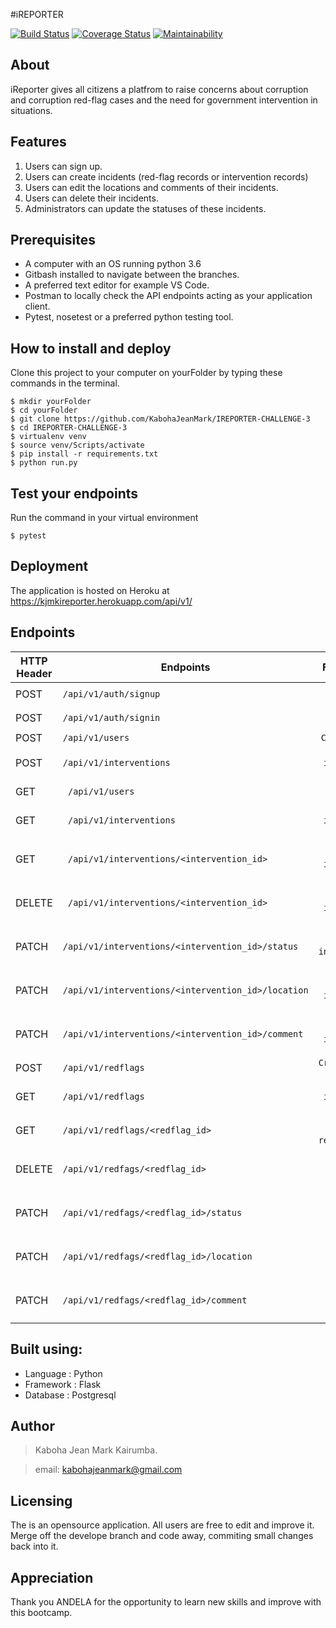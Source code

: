 #iREPORTER

[![Build Status](https://travis-ci.com/KabohaJeanMark/IREPORTER-CHALLENGE-3.svg?branch=develop)](https://travis-ci.com/KabohaJeanMark/IREPORTER-CHALLENGE-3) [![Coverage Status](https://coveralls.io/repos/github/KabohaJeanMark/IREPORTER-CHALLENGE-3/badge.svg?branch=ch-feedback-163456258)](https://coveralls.io/github/KabohaJeanMark/IREPORTER-CHALLENGE-3?branch=ch-feedback-163456258) [![Maintainability](https://api.codeclimate.com/v1/badges/34cd9b3182e2be45386e/maintainability)](https://codeclimate.com/github/KabohaJeanMark/IREPORTER-CHALLENGE-3/maintainability)

## About
iReporter gives all citizens a platfrom to raise concerns about corruption and corruption red-flag cases and the need for government intervention in situations.


## Features
1. Users can sign up.
2. Users can create incidents (red-flag records or intervention records)
3. Users can edit the locations and comments of their incidents.
4. Users can delete their incidents.
5. Administrators can update the statuses of these incidents. 

## Prerequisites
- A computer with an OS running python 3.6
- Gitbash installed to navigate between the branches.
- A preferred text editor for example VS Code.
- Postman to locally check the API endpoints acting as your application client. 
- Pytest, nosetest or a preferred python testing tool.

## How to install and deploy
Clone this project to your computer on yourFolder by typing these commands in the terminal.
```
$ mkdir yourFolder
$ cd yourFolder
$ git clone https://github.com/KabohaJeanMark/IREPORTER-CHALLENGE-3
$ cd IREPORTER-CHALLENGE-3
$ virtualenv venv
$ source venv/Scripts/activate
$ pip install -r requirements.txt
$ python run.py
```
## Test your endpoints
Run the command in your virtual environment
```
$ pytest
```
## Deployment
The application is hosted on Heroku at https://kjmkireporter.herokuapp.com/api/v1/

## Endpoints
|HTTP Header   | Endpoints                                              | Functionality                               |                             
|--------------| -------------------------------------------------------|:-------------------------------------------:|
|    POST      |```/api/v1/auth/signup```                               |```Registers a user```                       |
|    POST      |```/api/v1/auth/signin```                               |```Signs in a user```                        |
|    POST      |  ```/api/v1/users```                                   |```Create a user```                          |
|    POST      | ```/api/v1/interventions```                            |```Create intervention record```             | 
|    GET       |``` /api/v1/users```                                    |```Fetch all users```                        |
|    GET       |``` /api/v1/interventions```                            |```Fetch all intervention records```         |
|    GET       |``` /api/v1/interventions/<intervention_id>```          |```Fetch a particular intervention record``` |                   
|   DELETE     |``` /api/v1/interventions/<intervention_id>```          |```Delete a specific intervention record```  |
|   PATCH      |``` /api/v1/interventions/<intervention_id>/status  ``` |```Update a specific intervention's status```|
|   PATCH      |```/api/v1/interventions/<intervention_id>/location```  |```Update a specific intervention location```| 
|   PATCH      |```/api/v1/interventions/<intervention_id>/comment```   |```Update a specific intervention comment``` |
|   POST       |```/api/v1/redflags```                                  |```Create redflag record```                  | 
|   GET        |```/api/v1/redflags```                                  |```Fetch all intervention records```         |
|   GET        |```/api/v1/redflags/<redflag_id>```                     |```Fetch a particular redflag record```      | 
|   DELETE     |```/api/v1/redfags/<redflag_id>```                      |```Delete a specific redflags record```      |
|   PATCH      |```/api/v1/redfags/<redflag_id>/status  ```             |```Update a specific redflags status```      |
|   PATCH      |```/api/v1/redfags/<redflag_id>/location```             |```Update a specific redflags location```    | 
|   PATCH      |```/api/v1/redfags/<redflag_id>/comment```              |```Update a specific redflags comment```     | 




## Built using:
- Language : Python
- Framework : Flask
- Database  : Postgresql

## Author
>Kaboha Jean Mark Kairumba.

>email: kabohajeanmark@gmail.com

## Licensing
The is an opensource application. All users are free to edit and improve it. Merge off the develope branch and code away, commiting small changes back into it.

## Appreciation
Thank you ANDELA for the opportunity to learn new skills and improve with this bootcamp.
